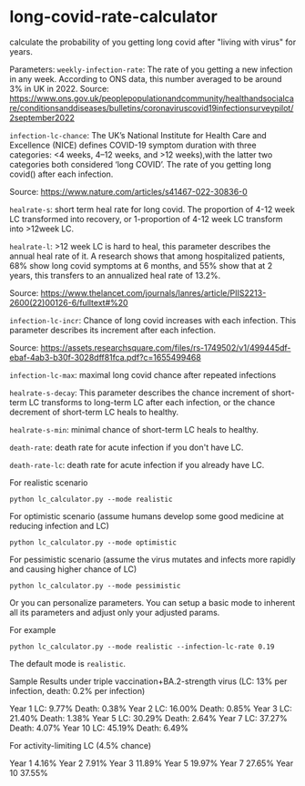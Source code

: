 # long-covid-rate-calculator

calculate the probability of you getting long covid after "living with virus" for years. 

Parameters:
``weekly-infection-rate``: The rate of you getting a new infection in any week. According to ONS data, this number averaged to be around 3% in UK in 2022. 
Source: https://www.ons.gov.uk/peoplepopulationandcommunity/healthandsocialcare/conditionsanddiseases/bulletins/coronaviruscovid19infectionsurveypilot/2september2022    

``infection-lc-chance``: The UK’s National Institute for Health Care and Excellence (NICE) defines COVID-19 symptom duration with three categories: <4 weeks, 4–12 weeks, and >12 weeks),with the latter two categories both considered ‘long COVID’. The rate of you getting long covid() after each infection. 

Source: https://www.nature.com/articles/s41467-022-30836-0

``healrate-s``: short term heal rate for long covid. The proportion of 4-12 week LC transformed into recovery, or 1-proportion of 4-12 week LC transform into >12week LC. 

``healrate-l``: >12 week LC is hard to heal, this parameter describes the annual heal rate of it. A research shows that among hospitalized patients, 68% show long covid symptoms at 6 months, and 55% show that at 2 years, this transfers to an annualized heal rate of 13.2%. 

Source: https://www.thelancet.com/journals/lanres/article/PIIS2213-2600(22)00126-6/fulltext#%20 

``infection-lc-incr``: Chance of long covid increases with each infection. This parameter describes its increment after each infection.
    
Source: https://assets.researchsquare.com/files/rs-1749502/v1/499445df-ebaf-4ab3-b30f-3028dff81fca.pdf?c=1655499468
    
``infection-lc-max``: maximal long covid chance after repeated infections

``healrate-s-decay``: This parameter describes the chance increment of short-term LC transforms to long-term LC after each infection, or the chance decrement of short-term LC heals to healthy.

``healrate-s-min``: minimal chance of short-term LC heals to healthy.

``death-rate``: death rate for acute infection if you don't have LC.

``death-rate-lc``: death rate for acute infection if you already have LC.

For realistic scenario

``python lc_calculator.py --mode realistic``

For optimistic scenario (assume humans develop some good medicine at reducing infection and LC)

``python lc_calculator.py --mode optimistic``

For pessimistic scenario (assume the virus mutates and infects more rapidly and causing higher chance of LC)

``python lc_calculator.py --mode pessimistic``

Or you can personalize parameters. You can setup a basic mode to inherent all its parameters and adjust only your adjusted params. 

For example

``python lc_calculator.py --mode realistic --infection-lc-rate 0.19``

The default mode is ``realistic``.

Sample Results under triple vaccination+BA.2-strength virus (LC: 13% per infection, death: 0.2% per infection)

Year 1  LC: 9.77%  Death: 0.38%
Year 2  LC: 16.00%  Death: 0.85%
Year 3  LC: 21.40%  Death: 1.38%
Year 5  LC: 30.29%  Death: 2.64%
Year 7  LC: 37.27%  Death: 4.07%
Year 10 LC: 45.19%  Death: 6.49%

For activity-limiting LC (4.5% chance)

Year 1 4.16%
Year 2 7.91%
Year 3 11.89%
Year 5 19.97%
Year 7 27.65%
Year 10 37.55%
